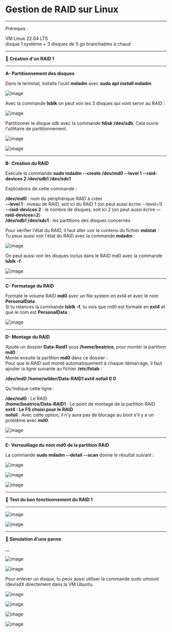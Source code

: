 # Gestion de RAID sur Linux

___

Prérequis :   

VM Linux 22.04 LTS  
disque 1 système   +    3 disques de 5 go branchables à chaud   

___

🔬 **Création d'un RAID 1**    

___

**A- Partitionnement des disques**  

Dans le terminal, installe l'outil **_mdadm_** avec **_sudo apt install mdadm_**  

![image](https://github.com/techerbeatrice/Raid_sur_Linux/assets/138071140/d1b61b24-e52d-4e35-8922-fd020b6736eb)

Avec la commande **lsblk** on peut voir les 3 disques qui vont servir au RAID :   

![image](https://github.com/techerbeatrice/Raid_sur_Linux/assets/138071140/508fe496-d8da-4c4e-952a-0a79ecfee91f)

Partitionner le disque sdb avec la commande **fdisk /dev/sdb**. Cela ouvre l'utilitaire de partitionnement.   

![image](https://github.com/techerbeatrice/Raid_sur_Linux/assets/138071140/7721db04-4c26-4613-90a5-5c07ab432d39)

![image](https://github.com/techerbeatrice/Raid_sur_Linux/assets/138071140/5632241c-f393-4d95-a91a-fdfee1827a20)

_____

**B- Création du RAID**  

Exécute la commande **sudo mdadm --create /dev/md0 --level 1 --raid-devices 2 /dev/sdb1 /dev/sdc1**   

Explications de cette commande :   

**/dev/md0** : nom du périphérique RAID à créer  
**--level 1** : niveau de RAID, soit ici du RAID 1 (on peut aussi écrire --level=1)   
**--raid-devices 2** : le nombre de disques, soit ici 2 (on peut aussi écrire **--raid-devices=2**)   
**/dev/sdb1 /dev/sdc1** : les partitions des disques concernés  

Pour vérifier l'état du RAID, il faut aller voir le contenu du fichier **mdstat** :   
Tu peux aussi voir l'état du RAID avec la commande **mdadm** :  

![image](https://github.com/techerbeatrice/Raid_sur_Linux/assets/138071140/01c595d1-7047-43f3-9578-b5828a3b0e31)

On peut aussi voir les disques inclus dans le RAID md0 avec la commande **lsblk -f**.   

![image](https://github.com/techerbeatrice/Raid_sur_Linux/assets/138071140/4c8f33da-3df1-4ff5-96ef-2393b04fba72)

___

**C- Formatage du RAID**

Formate le volume RAID **md0** avec un file system en ext4 et avec le nom **PersonalData**.   
Si tu relances la commande **lsblk -f**, tu vois que md0 est formaté en **ext4** et que le nom est **PersonalData** :   

![image](https://github.com/techerbeatrice/Raid_sur_Linux/assets/138071140/5d4efb96-dc99-4caf-be18-9948124bcd84)

____

**D- Montage du RAID**  

Ajoute un dossier **Data-Raid1** sous **/home/beatrice**, pour monter la partition **md0** :   
Monte ensuite la partition **md0** dans ce dossier :  
Pour que le RAID soit monté automatiquement à chaque démarrage, il faut ajouter la ligne suivante au fichier **/etc/fstab** :   

**/dev/md0 /home/wilder/Data-RAID1 ext4 nofail 0 0**  

Qu'indique cette ligne :   

**/dev/md0** : Le RAID  
**/home/beatrice/Data-RAID1** : Le point de montage de la partition RAID   
**ext4 : Le FS choisi pour le RAID**   
**nofail** : Avec cette option, il n'y aura pas de blocage au boot s'il y a un problème avec **md0**.    

![image](https://github.com/techerbeatrice/Raid_sur_Linux/assets/138071140/3526f705-ddd0-4692-a909-e82b0fe86eb5)

___

**E- Verrouillage du nom md0 de la partition RAID**  

La commande **sudo mdadm --detail --scan** donne le résultat suivant :

![image](https://github.com/techerbeatrice/Raid_sur_Linux/assets/138071140/9e02fee1-a653-462d-adf0-3080bf0be7b4)

![image](https://github.com/techerbeatrice/Raid_sur_Linux/assets/138071140/c3e9d651-1382-43e1-91a8-7b56aef43dd1)

![image](https://github.com/techerbeatrice/Raid_sur_Linux/assets/138071140/cb14c1c7-9148-4f9b-beb4-d4f75b27d2e0)

___

🔧 **Test du bon fonctionnement du RAID 1**  

___

![image](https://github.com/techerbeatrice/Raid_sur_Linux/assets/138071140/9238c08e-70a5-4e32-aa80-94887966ba88)

![image](https://github.com/techerbeatrice/Raid_sur_Linux/assets/138071140/a265f2e2-f660-4901-bae4-a171131cf1bc)

___

🔧 **Simulation d'une panne**  

__

![image](https://github.com/techerbeatrice/Raid_sur_Linux/assets/138071140/8f344d7a-df70-4f57-913d-298f4cc49c83)

![image](https://github.com/techerbeatrice/Raid_sur_Linux/assets/138071140/d0e954f8-8768-4824-983c-70ac33823f90)


Pour enlever un disque, tu peux aussi utiliser la commande sudo umount /dev/sdX directement dans la VM Ubuntu.   

![image](https://github.com/techerbeatrice/Raid_sur_Linux/assets/138071140/bbc2dc77-e5f3-4b8a-beda-68aee6ed428b)

![image](https://github.com/techerbeatrice/Raid_sur_Linux/assets/138071140/5664bc8a-efdc-40ed-8ca3-f1d94ddd245e)

![image](https://github.com/techerbeatrice/Raid_sur_Linux/assets/138071140/4c1e4902-4b86-470e-9dcf-6ff50c15bf95)

![image](https://github.com/techerbeatrice/Raid_sur_Linux/assets/138071140/3c1578ff-b291-4380-a609-0049778296ad)
